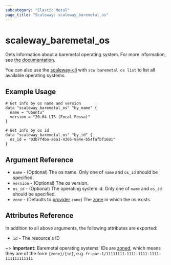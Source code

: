 ```yaml
---
subcategory: "Elastic Metal"
page_title: "Scaleway: scaleway_baremetal_os"
---
```


# scaleway_baremetal_os

Gets information about a baremetal operating system.
For more information, see [the documentation](https://developers.scaleway.com/en/products/baremetal/api).

You can also use the [scaleway-cli](https://github.com/scaleway/scaleway-cli) with `scw baremetal os list` to list all available operating systems.

## Example Usage

```hcl
# Get info by os name and version
data "scaleway_baremetal_os" "by_name" {
  name = "Ubuntu"
  version = "20.04 LTS (Focal Fossa)"
}

# Get info by os id
data "scaleway_baremetal_os" "by_id" {
  os_id = "03b7f4ba-a6a1-4305-984e-b54fafbf1681"
}
```

## Argument Reference

- `name` - (Optional) The os name. Only one of `name` and `os_id` should be specified.
- `version` - (Optional) The os version.
- `os_id` - (Optional) The operating system id. Only one of `name` and `os_id` should be specified.
- `zone` - (Defaults to [provider](../index.md#zone) `zone`) The [zone](../guides/regions_and_zones.md#zones) in which the os exists.

## Attributes Reference

In addition to all above arguments, the following attributes are exported:

- `id` - The resource's ID

~> **Important:** Baremetal operating systems' IDs are [zoned](../guides/regions_and_zones.md#resource-ids), which means they are of the form `{zone}/{id}`, e.g. `fr-par-1/11111111-1111-1111-1111-111111111111`
